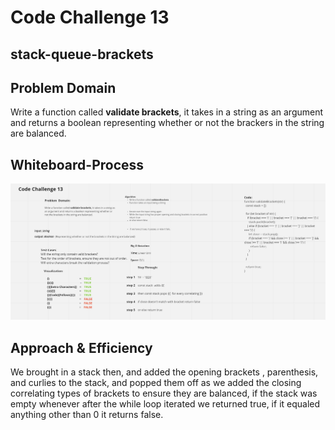 # Code Challenge 13

## stack-queue-brackets

## Problem Domain

Write a function called **validate brackets**, it takes in a string as an argument and returns a boolean representing whether or not the brackers in the string are balanced.

## Whiteboard-Process

![Code Challenge 13](../code%20challenges/assets/CodeChallenge13.jpg)

## Approach & Efficiency

We brought in a stack then, and added the opening brackets , parenthesis, and curlies to the stack, and popped them off as we added the closing correlating types of brackets to ensure they are balanced, if the stack was empty whenever after the while loop iterated we returned true, if it equaled anything other than 0 it returns false.
